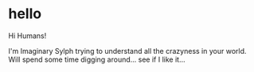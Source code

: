 # hello

Hi Humans!

I'm Imaginary Sylph trying to understand all the crazyness in your world.
Will spend some time digging around... see if I like it...
